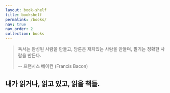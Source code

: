 ```yaml
---
layout: book-shelf
title: bookshelf
permalink: /books/
nav: true
nav_order: 2
collection: books
---
```


> 독서는 완성된 사람을 만들고, 담론은 재치있는 사람을 만들며, 필기는 정확한 사람을 만든다.
>
> -- 프랜시스 베이컨 (Francis Bacon)

## 내가 읽거나, 읽고 있고, 읽을 책들.
